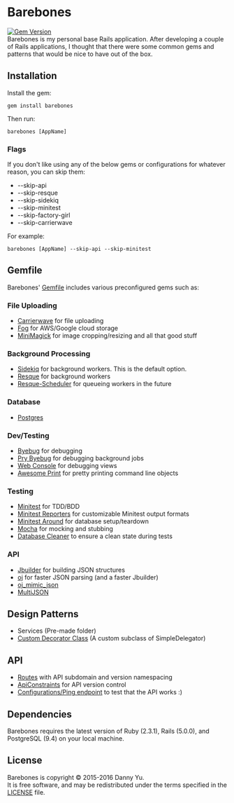 Barebones
===
[![Gem Version](https://badge.fury.io/rb/barebones.svg)](https://badge.fury.io/rb/barebones)  
Barebones is my personal base Rails application. After developing a
couple of Rails applications, I thought that there were some common
gems and patterns that would be nice to have out of the box.

## Installation
Install the gem:  

    gem install barebones

Then run:  

    barebones [AppName]

### Flags
If you don't like using any of the below gems or configurations for whatever reason, you can skip them:
* --skip-api
* --skip-resque
* --skip-sidekiq
* --skip-minitest
* --skip-factory-girl
* --skip-carrierwave

For example:

    barebones [AppName] --skip-api --skip-minitest

## Gemfile
Barebones' [Gemfile](templates/Gemfile.erb) includes various preconfigured gems such as:
### File Uploading
* [Carrierwave](https://github.com/carrierwaveuploader/carrierwave) for file uploading
* [Fog](https://github.com/fog/fog) for AWS/Google cloud storage
* [MiniMagick](https://github.com/minimagick/minimagick) for image cropping/resizing and all that good stuff

### Background Processing
* [Sidekiq](https://github.com/mperham/sidekiq) for background workers. This is the default option.
* [Resque](https://github.com/resque/resque) for background workers
* [Resque-Scheduler](https://github.com/resque/resque-scheduler) for queueing workers in the future

### Database
* [Postgres](https://rubygems.org/gems/pg/versions/0.18.3)

### Dev/Testing
* [Byebug](https://github.com/deivid-rodriguez/byebug) for debugging
* [Pry Byebug](https://github.com/deivid-rodriguez/pry-byebug) for debugging background jobs
* [Web Console](https://github.com/rails/web-console) for debugging views
* [Awesome Print](https://github.com/awesome-print/awesome_print) for pretty printing command line objects

### Testing
* [Minitest](https://github.com/blowmage/minitest-rails) for TDD/BDD
* [Minitest Reporters](https://github.com/kern/minitest-reporters) for customizable Minitest output formats
* [Minitest Around](https://github.com/splattael/minitest-around) for database setup/teardown
* [Mocha](https://github.com/freerange/mocha) for mocking and stubbing
* [Database Cleaner](https://github.com/DatabaseCleaner/database_cleaner) to ensure a clean state during tests

### API
* [Jbuilder](https://github.com/rails/jbuilder) for building JSON structures
* [oj](https://github.com/ohler55/oj) for faster JSON parsing (and a faster Jbuilder)
* [oj_mimic_json](https://github.com/ohler55/oj_mimic_json)
* [MultiJSON](https://github.com/intridea/multi_json)

## Design Patterns
* Services (Pre-made folder)
* [Custom Decorator Class](templates/barebones_decorator.rb.erb) (A custom subclass of SimpleDelegator)

## API
* [Routes](templates/routes.rb.erb) with API subdomain and version namespacing
* [ApiConstraints](templates/api_constraints.rb.erb) for API version control
* [Configurations/Ping endpoint](templates/configs_controller.rb) to test that the API works :)

## Dependencies
Barebones requires the latest version of Ruby (2.3.1), Rails (5.0.0), and
PostgreSQL (9.4) on your local machine.
 
## License
Barebones is copyright © 2015-2016 Danny Yu.  
It is free software, and may be redistributed under the terms specified in the [LICENSE] file.

[LICENSE]: LICENSE
